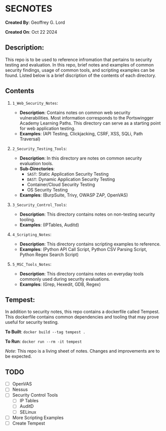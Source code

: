 # SECNOTES
**Created By**: Geoffrey G. Lord

**Created On**: Oct 22 2024

**Description**: 
-
This repo is to be used to reference infromation that pertains to security testing and evaluation. In this repo, brief notes and examples of common security findings, usage of common tools, and scripting examples can be found. Listed below is a brief discription of the contents of each directory. 




## Contents

1. ```1_Web_Security_Notes```:
    - **Description**: Contains notes on common web security vulnerabilities. Most information corresponds to the Portswingger Academy Learning Paths. This directory can serve as a starting point for web application testing. 
    - **Examples**: (API Testing, Clickjacking, CSRF, XSS, SQLi, Path Traversal)

2. ```2_Security_Testing_Tools```:
    - **Description**: In this directory are notes on common security evaluation tools. 
    - **Sub-Directories**: 
        - ```SAST```: Static Application Security Testing
        - ```DAST```: Dynamic Application Security Testing
        - Container/Cloud Security Testing
        - OS Security Testing
    - **Examples**: (BurpSuite, Trivy, OWASP ZAP, OpenVAS)

3. ```3_Security_Control_Tools```:
    - **Description**: This directory contains notes on non-testing security tooling. 
    - **Examples**: (IPTables, Auditd)

4. ```4_Scripting_Notes```:
    - **Description**: This directory contains scripting examples to reference. 
    - **Examples**: (Python API Call Script, Python CSV Parsing Script, Python Regex Search Script)

5. ```5_MSC_Tools_Notes```: 
    - **Description**: This directory contains notes on everyday tools commonly used during security evaluations. 
    - **Examples**: (Grep, Hexedit, GDB, Regex)



## Tempest:

In addition to security notes, this repo contains a dockerfile called Tempest. This dockerfile contains common dependencies and tooling that may prove useful for security testing. 

**To Built**: ```docker build --tag tempest .```

**To Run**: ```docker run --rm -it tempest```


*Note*: This repo is a living sheet of notes. Changes and improvements are to be expected. 


## TODO
- [ ] OpenVAS
- [ ] Nessus
- [ ] Security Control Tools
     - [ ] IP Tables
     - [ ] AuditD
     - [ ] SELinux
    
- [ ] More Scripting Examples
- [ ] Create Tempest